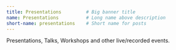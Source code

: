 ```yaml
---
title: Presentations         # Big banner title
name: Presentations          # Long name above description
short-name: presentations    # Short name for posts
---
```


Presentations, Talks, Workshops and other live/recorded events.